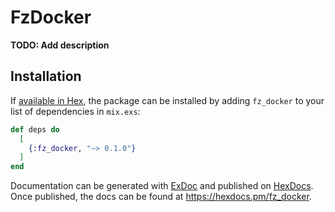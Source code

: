 # FzDocker

**TODO: Add description**

## Installation

If [available in Hex](https://hex.pm/docs/publish), the package can be installed
by adding `fz_docker` to your list of dependencies in `mix.exs`:

```elixir
def deps do
  [
    {:fz_docker, "~> 0.1.0"}
  ]
end
```

Documentation can be generated with [ExDoc](https://github.com/elixir-lang/ex_doc)
and published on [HexDocs](https://hexdocs.pm). Once published, the docs can
be found at <https://hexdocs.pm/fz_docker>.

